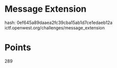 # Message Extension
hash: 0ef645a89daaea2fc39cba15ab1d7ce1edaeb12a
ictf.openwest.org/challenges/message_extension

# Points
289
